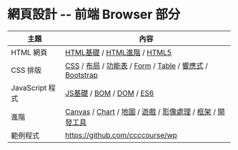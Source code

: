 # 網頁設計 -- 前端 Browser 部分

主題              | 內容
------------------|-------------------------------
HTML 網頁         | [HTML基礎](./網頁設計/html) / [HTML進階](./網頁設計/htmlAdvance) / [HTML5](./網頁設計/html5)
CSS 排版          | [CSS](./網頁設計/css) / [布局](./網頁設計/layout) / [功能表](./網頁設計/menu) / [Form](./網頁設計/form) / [Table](./網頁設計/table) / [響應式](./網頁設計/responsive) / [Bootstrap](./網頁設計/bootstrap)
JavaScript 程式  | [JS基礎](./JavaScript/基礎) / [BOM](./網頁設計/BOM) / [DOM](./網頁設計/DOM) / [ES6](./網頁設計/es6)
進階             | [Canvas](./網頁設計/canvas) / [Chart](./網頁設計/chart) / [地圖](./網頁設計/map) / [遊戲](./網頁設計/game) / [影像處理](./網頁設計/image) / [框架](./網頁設計/framework) / [開發工具](./網頁設計/tool)
範例程式         | https://github.com/ccccourse/wp

